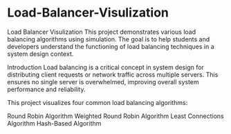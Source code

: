 # Load-Balancer-Visulization
Load Balancer Visulization
This project demonstrates various load balancing algorithms using simulation. The goal is to help students and developers understand the functioning of load balancing techniques in a system design context.

Introduction
Load balancing is a critical concept in system design for distributing client requests or network traffic across multiple servers. This ensures no single server is overwhelmed, improving overall system performance and reliability.

This project visualizes four common load balancing algorithms:

Round Robin Algorithm
Weighted Round Robin Algorithm
Least Connections Algorithm
Hash-Based Algorithm
